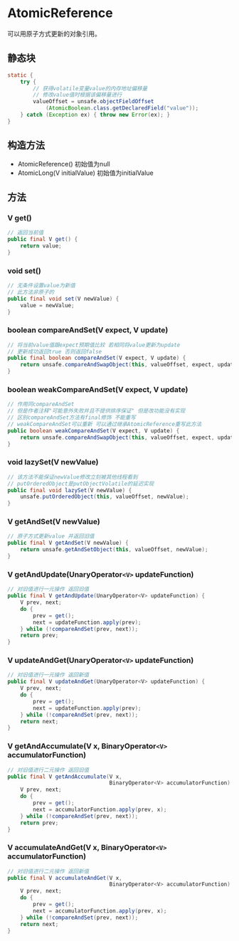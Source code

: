 # AtomicReference

可以用原子方式更新的对象引用。

## 静态块
```java
static {
    try {
        // 获得volatile变量value的内存地址偏移量
        // 修改value值时根据该偏移量进行
        valueOffset = unsafe.objectFieldOffset
            (AtomicBoolean.class.getDeclaredField("value"));
    } catch (Exception ex) { throw new Error(ex); }
}
```

## 构造方法
- AtomicReference() 初始值为null  
- AtomicLong(V initialValue) 初始值为initialValue  

## 方法
### V get()
```java
// 返回当前值
public final V get() {
    return value;
}
```

### void set()
```java
// 无条件设置value为新值
// 此方法非原子的
public final void set(V newValue) {
    value = newValue;
}
```

### boolean compareAndSet(V expect, V update)
```java
// 将当前value值跟expect预期值比较 若相同将value更新为update
// 更新成功返回true 否则返回false
public final boolean compareAndSet(V expect, V update) {
    return unsafe.compareAndSwapObject(this, valueOffset, expect, update);
}
```

### boolean weakCompareAndSet(V expect, V update)
```java
// 作用同compareAndSet 
// 但是作者注释"可能意外失败并且不提供排序保证" 但是改功能没有实现 
// 区别compareAndSet方法有final修饰 不能重写
// weakCompareAndSet可以重新 可以通过继承AtomicReference重写此方法
public boolean weakCompareAndSet(V expect, V update) {
    return unsafe.compareAndSwapObject(this, valueOffset, expect, update);
}
```

### void lazySet(V newValue)
```java
// 该方法不能保证newValue修改立刻被其他线程看到
// putOrderedObject是putObjectVolatile的延迟实现
public final void lazySet(V newValue) {
    unsafe.putOrderedObject(this, valueOffset, newValue);
}
```

### V getAndSet(V newValue)
```java
// 原子方式更新value 并返回旧值
public final V getAndSet(V newValue) {
    return unsafe.getAndSetObject(this, valueOffset, newValue);
}
```

### V getAndUpdate(UnaryOperator`<V>` updateFunction)
```java
// 对旧值进行一元操作 返回旧值
public final V getAndUpdate(UnaryOperator<V> updateFunction) {
    V prev, next;
    do {
        prev = get();
        next = updateFunction.apply(prev);
    } while (!compareAndSet(prev, next));
    return prev;
}
```

### V updateAndGet(UnaryOperator`<V>` updateFunction)
```java
// 对旧值进行一元操作 返回新值
public final V updateAndGet(UnaryOperator<V> updateFunction) {
    V prev, next;
    do {
        prev = get();
        next = updateFunction.apply(prev);
    } while (!compareAndSet(prev, next));
    return next;
}
```

### V getAndAccumulate(V x, BinaryOperator`<V>` accumulatorFunction)
```java
// 对旧值进行二元操作 返回旧值
public final V getAndAccumulate(V x,
                                BinaryOperator<V> accumulatorFunction) {
    V prev, next;
    do {
        prev = get();
        next = accumulatorFunction.apply(prev, x);
    } while (!compareAndSet(prev, next));
    return prev;
}
```

### V accumulateAndGet(V x, BinaryOperator`<V>` accumulatorFunction)
```java
// 对旧值进行二元操作 返回新值
public final V accumulateAndGet(V x,
                                BinaryOperator<V> accumulatorFunction) {
    V prev, next;
    do {
        prev = get();
        next = accumulatorFunction.apply(prev, x);
    } while (!compareAndSet(prev, next));
    return next;
}
```
